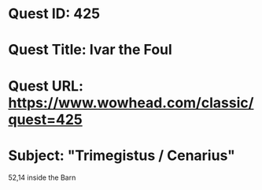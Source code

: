 # Quest ID: 425
# Quest Title: Ivar the Foul
# Quest URL: https://www.wowhead.com/classic/quest=425
# Subject: "Trimegistus / Cenarius"
52,14 inside the Barn
